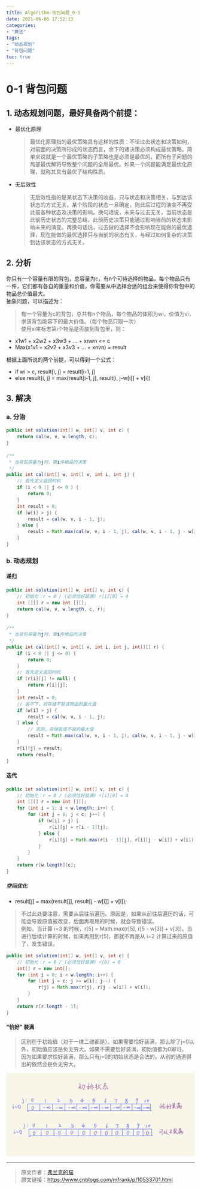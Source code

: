 ```yaml
---
title: Algorithm-背包问题_0-1 
date: 2021-06-06 17:52:13
categories:
- "算法"
tags:
- "动态规划"
- "背包问题"
toc: true
---
```

# 0-1 背包问题

## 1. 动态规划问题，最好具备两个前提：

* 最优化原理
    > 最优化原理指的最优策略具有这样的性质：不论过去状态和决策如何，对前面的决策所形成的状态而言，余下的诸决策必须构成最优策略。简单来说就是一个最优策略的子策略也是必须是最优的，而所有子问题的局部最优解将导致整个问题的全局最优。如果一个问题能满足最优化原理，就称其具有最优子结构性质。
* 无后效性 
    > 无后效性指的是某状态下决策的收益，只与状态和决策相关，与到达该状态的方式无关。某个阶段的状态一旦确定，则此后过程的演变不再受此前各种状态及决策的影响。换句话说，未来与过去无关，当前状态是此前历史状态的完整总结，此前历史决策只能通过影响当前的状态来影响未来的演变。再换句话说，过去做的选择不会影响现在能做的最优选择，现在能做的最优选择只与当前的状态有关，与经过如何复杂的决策到达该状态的方式无关。

## 2. 分析

你只有一个容量有限的背包，总容量为c，有n个可待选择的物品，每个物品只有一件，它们都有各自的重量和价值，你需要从中选择合适的组合来使得你背包中的物品总价值最大。  
抽象问题，可以描述为：  
> 有一个容量为c的背包，总共有n个物品，每个物品的体积为wi，价值为vi，求该背包能容下的最大价值。（每个物品只取一次）  
使用xi来标志第i个物品是否放到背包里，则：
* x1w1 + x2w2 + x3w3 + ... + xnwn <= c
* Max(x1v1 + x2v2 + x3v3 + ... + xnvn) = result

根据上面所说的两个前提，可以得到一个公式：  
* if  wi > c, result[i, j] = result[i-1, j]
* else result[i, j] = max(result[i-1, j], result[i, j-w[i]] + v[i])

## 3. 解决

### a. 分治

```java
public int solution(int[] w, int[] v, int c) {
    return cal(w, v, w.length, c);
}

/** 
 * 当背包容量为j时，第i件物品的决策
 */
public int cal(int[] w, int[] v, int i, int j) {
    // 首先定义返回时机
    if (i < 0 || j <= 0 ) {
        return 0;
    }
    int result = 0;
    if (w[i] > j) {
        result = cal(w, v, i - 1, j);
    } else {
        result = Math.max(cal(w, v, i - 1, j), cal(w, v, i - 1, j - w[i]) + v[i]);
    }
}
```

### b. 动态规划

#### **递归**

```java
public int solution(int[] w, int[] v, int c) {
    // 初始化：r = 0 / (必须恰好装满) r[i][0] = 0
    int [][] r = new int [][];
    return cal(w, v, w.length, c, r);
}

/** 
 * 当背包容量为j时，第i件物品的决策
 */
public int cal(int[] w, int[] v, int i, int j, int[][] r) {
    if (i < 0 || j <= 0) {
        return 0;
    }
    // 首先定义返回时机
    if (r[i][j] != null) {
        return r[i][j];
    }
    int result = 0;
    // 装不下，则存储不装该物品的最大值
    if (w[i] > j) {
        result = cal(w, v, i - 1, j);
    } else {
        // 否则，存储装或不装的最大值
        result = Math.max(cal(w, v, i - 1, j), cal(w, v, i - 1, j - w[i]) + v[i]);
    }
    r[i][j] = result;
    return result;
}
```

#### **迭代**

```java
public int solution(int[] w, int[] v, int c) {
    // 初始化：r = 0 / (必须恰好装满) r[i][0] = 0
    int [][] r = new int [][];
    for (int i = 1; i < w.length; i++) {
        for (int j = 0; j < c; j++) {
            if (w[i] > j) {
                r[i][j] = r[i - 1][j];
            } else {
                r[i][j] = Math.max(r[i - 1][j], r[i][j - w[i]] + v[i]);
            }
        }
    }
    return r[w.length][c];
}
```

##### **空间优化**

* result[j] = max(result[j], result[j - w[i]] + v[i]);
> 不过此处要注意，需要从后往前遍历。原因是，如果从前往后遍历的话，可能会导致原值被改变，后面再取用的时候，就会导致错误。  
例如，当计算 i=3 的时候，r[5] = Math.max(r[5], r[5 - w[3]] + v[3])。当进行后续计算的时候，如果再用到r[5]，那就不再是从 i=2 计算过来的原值了，发生错误。
```java
public int solution(int[] w, int[] v, int c) {
    // 初始化：r = 0 / (必须恰好装满) r[0] = 0
    int[] r = new int[]; 
    for (int i = 0; i < w.length; i++) {
        for (int j = c; j >= w[i]; j--) {
            r[j] = Math.max(r[j], r[j - w[i]] + v[i]);
        }
    }
    return r[r.length - 1];
}
```

#### **“恰好” 装满**

> 区别在于初始值（对于一维二维都是）。如果需要恰好装满，那么除了j=0以外，初始值应该是负无穷大。如果不需要恰好装满，初始值都为0即可。  
因为如果要求恰好装满，那么只有j=0的初始状态是合法的。从别的通道得出的依然会是负无穷大。

![](package01.jpeg)

---

> 原文作者：[弗兰克的猫](https://home.cnblogs.com/u/mfrank/)  
  原文链接：https://www.cnblogs.com/mfrank/p/10533701.html